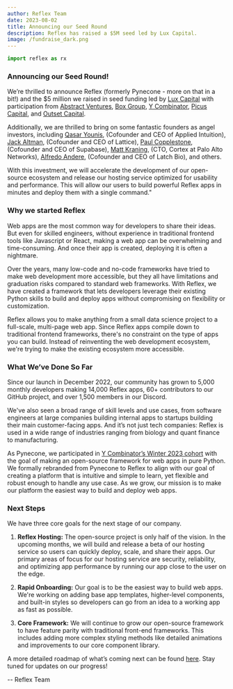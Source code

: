 ```yaml
---
author: Reflex Team
date: 2023-08-02
title: Announcing our Seed Round
description: Reflex has raised a $5M seed led by Lux Capital.
image: /fundraise_dark.png
---
```


```python exec
import reflex as rx
```

### Announcing our Seed Round!

We’re thrilled to announce Reflex (formerly Pynecone - more on that in a bit!) and the $5 million we raised in seed funding led by [Lux Capital](https://www.luxcapital.com) with participation from [Abstract Ventures](https://www.abstractvc.com), [Box Group]("https://www.boxgroup.com), [Y Combinator]("https://www.ycombinator.com), [Picus Capital](https://www.picuscap.com), and [Outset Capital](https://www.outsetcapital.com).

Additionally, we are thrilled to bring on some fantastic founders as angel investors, including [Qasar Younis](https://www.linkedin.com/in/qasar/), (Cofounder and CEO of Applied Intuition), [Jack Altman]( https://www.linkedin.com/in/jackealtman/), (Cofounder and CEO of Lattice), [Paul Copplestone](https://www.linkedin.com/in/paulcopplestone/), (Cofounder and CEO of Supabase), [Matt Kraning](https://www.linkedin.com/in/matt-kraning/), (CTO, Cortex at Palo Alto Networks), [Alfredo Andere](https://www.linkedin.com/in/alfredoandere/), (Cofounder and CEO of Latch Bio), and others.

With this investment, we will accelerate the development of our open-source ecosystem and release our hosting service optimized for usability and performance. This will allow our users to build powerful Reflex apps in minutes and deploy them with a single command."


### Why we started Reflex

Web apps are the most common way for developers to share their ideas. But even for skilled engineers, without experience in traditional frontend tools like Javascript or React, making a web app can be overwhelming and time-consuming.
And once their app is created, deploying it is often a nightmare.

Over the years, many low-code and no-code frameworks have tried to make web development more accessible, but they all have limitations and graduation risks compared to standard web frameworks.
With Reflex, we have created a framework that lets developers leverage their existing Python skills to build and deploy apps without compromising on flexibility or customization.

Reflex allows you to make anything from a small data science project to a full-scale, multi-page web app.
Since Reflex apps compile down to traditional frontend frameworks, there's no constraint on the type of apps you can build.
Instead of reinventing the web development ecosystem, we're trying to make the existing ecosystem more accessible.


### What We’ve Done So Far

Since our launch in December 2022, our community has grown to 5,000 monthly developers making 14,000 Reflex apps, 60+ contributors to our GitHub project, and over 1,500 members in our Discord.

We've also seen a broad range of skill levels and use cases, from software engineers at large companies building internal apps to startups building their main customer-facing apps.
And it’s not just tech companies: Reflex is used in a wide range of industries ranging from biology and quant finance to manufacturing.

As Pynecone, we participated in [Y Combinator’s Winter 2023 cohort](https://www.ycombinator.com/companies/reflex) with the goal of making an open-source framework for web apps in pure Python.
We formally rebranded from Pynecone to Reflex to align with our goal of creating a platform that is intuitive and simple to learn, yet flexible and robust enough to handle any use case.
As we grow, our mission is to make our platform the easiest way to build and deploy web apps.


### Next Steps

We have three core goals for the next stage of our company.

1. **Reflex Hosting:**
The open-source project is only half of the vision.
In the upcoming months, we will build and release a beta of our hosting service so users can quickly deploy, scale, and share their apps. Our primary areas of focus for our hosting service are security, reliability, and optimizing app performance by running our app close to the user on the edge.

2. **Rapid Onboarding:**
Our goal is to be the easiest way to build web apps. We're working on adding base app templates, higher-level components, and built-in styles so developers can go from an idea to a working app as fast as possible.

3. **Core Framework:**
We will continue to grow our open-source framework to have feature parity with traditional front-end frameworks.
This includes adding more complex styling methods like detailed animations and improvements to our core component library.  

A more detailed roadmap of what’s coming next can be found [here](https://reflex-dev.notion.site/d1b60926ced14914bdbb42547ac84e50?v=723e0afc57294e40961d177aa691ee37).
Stay tuned for updates on our progress!

-- Reflex Team

